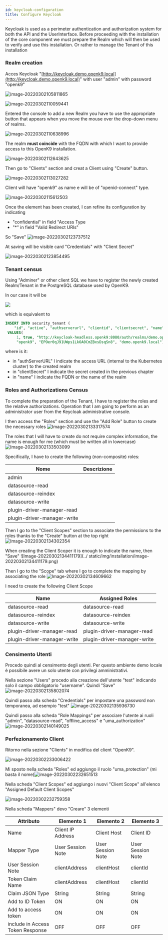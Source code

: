 ```yaml
---
id: keycloak-configuration
title: Configure Keycloak
---
```



Keycloak is used as a perimeter authentication and authorization system for both the API and the UserInterface.
Before proceeding with the installation of the core component we must prepare the Realm which will then be used to
verify and use this installation. Or rather to manage the Tenant of this installation

### Realm creation

Acces Keycloak "[http://keycloak.demo.openk9.local](http://keycloak.demo.openk9.local)" with user "admin" with password "openk9"

![image-20220302105811865](../static/img/installation/image-20220302105811865.png)

![image-20220302110059441](../static/img/installation/image-20220302110059441.png)

Entered the console to add a new Realm you have to use the appropriate button that
appears when you move the mouse over the drop-down menu of realms.

![image-20220302110638996](../static/img/installation/image-20220302110638996.png)

The realm **must coincide** with the FQDN with which I want to provide access to this OpenK9 installation.

![image-20220302112643625](../static/img/installation/image-20220302112643625.png)

Then go to "Clients" section and creat a Client using "Create" button.

![image-20220302113027282](../static/img/installation/image-20220302113027282.png)

Client will have "openk9" as name e will be of "openid-connect" type.

![image-20220302115612503](../static/img/installation/image-20220302115612503.png)

Once the element has been created, I can refine its configuration by indicating

*  "confidential" in field "Access Type
* "*" in field "Valid Redirect URIs"

So "Save"  ![image-20220302123737512](../static/img/installation/image-20220302123737512.png)

At saving will be visible card "Credentials" with "Client Secret"

![image-20220302123854495](../static/img/installation/image-20220302123854495.png)

### Tenant census

Using "Adminer" or other client SQL we have to register the newly created Realm/Tenant in the PostgreSQL database used by OpenK9.

In our case it will be

![](../static/img/installation/image-20220303212712024.png)

which is equivalent to

```sql
INSERT INTO security_tenant (
    "id", "active", "authserverurl", "clientid", "clientsecret", "name")
 VALUES(
     1, true, "http://keycloak-headless.openk9:8080/auth/realms/demo.openk9.local",
     "openk9", "EPOer0qJ91UWps1LkOA0CmZBxsDsqSn8", "demo.openk9.local")
```

where is it:

* in "authServerURL" I indicate the access URL (internal to the Kubernetes cluster) to the created realm
* in "clientSecret" I indicate the secret created in the previous chapter
* in "name" I indicate the FQDN or the name of the realm



### Roles and Authorizations Census

To complete the preparation of the Tenant, I have to register the roles and the relative authorizations.
Operation that I am going to perform as an administrator user from the Keycloak administrative console.

I then access the "Roles" section and use the "Add Role" button to create the necessary roles
![Image-20220302133317574](../static/img/installation/image-20220302133317574.png)

The roles that I will have to create do not require complex information, the name is enough for me (which must be written all in lowercase)
![Image-20220302133503099](../static/img/installation/image-20220302133503099.png)

 Specifically, I have to create the following (non-composite) roles:

| Nome                        | Descrizione |
| --------------------------- | ----------- |
| admin                       |             |
| datasource-read             |             |
| datasource-reindex          |             |
| datasource-write            |             |
| plugin-driver-manager-read  |             |
| plugin-driver-manager-write |             |



Then I go to the "Client Scopes" section to associate the permissions to the roles thanks to the "Create" button at the top right
![Image-20220302134302354](../static/img/installation/image-20220302134302354.png)

When creating the Client Scoper it is enough to indicate the name, then "Save"
![Image-20220302134411179](../ static/img/installation/image-20220302134411179.png)

Then I go to the "Scope" tab where I go to complete the mapping by associating the role
![Image-20220302134609662](../static/img/installation/image-20220302134609662.png)

I need to create the following Client Scope

| Name                        | Assigned Roles              |
| --------------------------- | --------------------------- |
| datasource-read             | datasource-read             |
| datasource-reindex          | datasource-reindex          |
| datasource-write            | datasource-write            |
| plugin-driver-manager-read  | plugin-driver-manager-read  |
| plugin-driver-manager-write | plugin-driver-manager-write |



### Censimento Utenti

Procedo quindi al censimento degli utenti. Per questo ambiente demo locale è possibile avere un solo utente con privilegi amministrativi.

Nella sezione "Users" procedo alla creazione dell'utente "test" indicando solo il campo obbligatorio "username". Quindi "Save"![image-20220302135802074](../static/img/installation/image-20220302135802074.png)

Quindi passo alla scheda "Credentials" per impostare una password non temporanea, ad esempio "test" ![image-20220302135936730](../static/img/installation/image-20220302135936730.png)

Quindi passo alla scheda "Role Mappings" per associare l'utente ai ruoli "admin", "datasource-read", "offline_access" e "uma_authorization"![image-20220302140149025](../static/img/installation/image-20220302140149025.png)



### Perfezionamento Client

Ritorno nella sezione "Clients" in modifica del client "OpenK9".

![image-20220302233006422](../static/img/installation/image-20220302233006422.png)

Mi sposto nella scheda "Roles" ed aggiungo il ruolo "uma_protection" (mi basta il nome)![image-20220302232651513](../static/img/installation/image-20220302232651513.png)

Nella scheda "Client Scopes" ed aggiungo i nuovi "Client Scope" all'elenco "Assigned Default Client Scopes"

![image-20220302232759358](../static/img/installation/image-20220302232759358.png)



Nella scheda "Mappers" devo "Creare" 3 elementi

| Attributo                        | Elemento 1        | Elemento 2        | Elemento 3        |
| -------------------------------- | ----------------- | ----------------- | ----------------- |
| Name                             | Client IP Address | Client Host       | Client ID         |
| Mapper Type                      | User Session Note | User Session Note | User Session Note |
| User Session Note                | clientAddress     | clientHost        | clientId          |
| Token Claim Name                 | clientAddress     | clientHost        | clientId          |
| Claim JSON Type                  | String            | String            | String            |
| Add to ID Token                  | ON                | ON                | ON                |
| Add to access token              | ON                | ON                | ON                |
| include in Access Token Response | OFF               | OFF               | OFF               |

